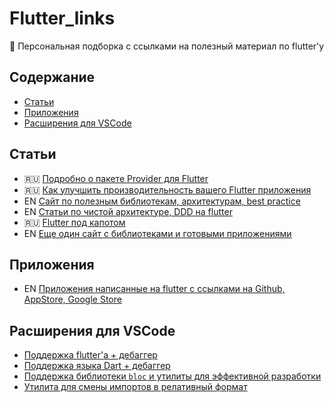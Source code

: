 # Flutter_links

📎 Персональная подборка с ссылками на полезный материал по flutter'у

## Содержание

+ [Статьи](#articles)
+ [Приложения](#applications)
+ [Расширения для VSCode](#extensions)

## Статьи <a name = "articles"></a>

- 🇷🇺 [Подробно о пакете Provider для Flutter](https://habr.com/ru/company/piter/blog/503074/)
- 🇷🇺 [Как улучшить производительность вашего Flutter приложения](https://habr.com/ru/post/502882/)
- EN [Сайт по полезным библиотекам, архитектурам, best practice](https://www.filledstacks.com/)
- EN [Статьи по чистой архитектуре, DDD на flutter](https://resocoder.com/2020/03/09/flutter-firebase-ddd-course-1-domain-driven-design-principles/)
- 🇷🇺 [Flutter под капотом](https://habr.com/ru/company/surfstudio/blog/501862/)
- EN [Еще один сайт с библиотеками и готовыми приложениями](https://flutterawesome.com/)

## Приложения <a name = "applications"></a>

- EN [Приложения написанные на flutter c ссылками на Github, AppStore, Google Store](https://itsallwidgets.com/)

## Расширения для VSCode <a name = "extensions"></a>

- [Поддержка flutter'a + дебаггер](https://marketplace.visualstudio.com/items?itemName=Dart-Code.flutter)
- [Поддержка языка Dart + дебаггер](https://marketplace.visualstudio.com/items?itemName=Dart-Code.dart-code)
- [Поддержка библиотеки `bloc` и утилиты для эффективной разработки](https://marketplace.visualstudio.com/items?itemName=FelixAngelov.bloc)
- [Утилита для смены импортов в релативный формат](https://marketplace.visualstudio.com/items?itemName=luanpotter.dart-import)

